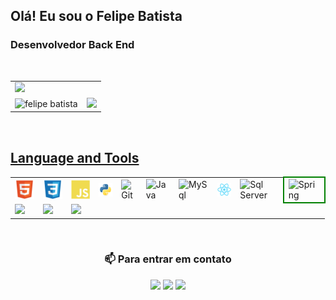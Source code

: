## Olá! Eu sou o Felipe Batista
### **Desenvolvedor Back End**

<br>
<table>
    <tr>
        <td>
          <img width="450" src="https://github-readme-stats.vercel.app/api?username=Felipeb26&show_icons=true&theme=merko&include_all_commits=true&count_private=true"/>
        </td>
    </tr>
    <tr>
        <td>
            <img src="https://github-readme-stats.vercel.app/api/top-langs?username=Felipeb26&theme=merko" alt="felipe batista"/>
        </td>
        <td>
            <img height="260" src="https://github-readme-stats.vercel.app/api/top-langs/?username=Felipeb26&layout=compact&langs_count=7&theme=blue-green"/>
        </td>
    </tr>
</table>
<br>

<h2 style="text-decoration: underline;">Language and Tools</h2>

<table class="language">
    <tr>
        <td>
            <img align="center" alt="HTML" width="50" src="https://raw.githubusercontent.com/devicons/devicon/master/icons/html5/html5-original.svg">
        </td>
        <td>
            <img align="center" alt="CSS" width="50" src="https://raw.githubusercontent.com/devicons/devicon/master/icons/css3/css3-original.svg">
        </td>
        <td>
          <img align="center" alt="Js" width="50" src="https://raw.githubusercontent.com/devicons/devicon/master/icons/javascript/javascript-plain.svg">
        </td>
        <td>
          <img align="center" alt="Python" width="50" src="https://raw.githubusercontent.com/devicons/devicon/master/icons/python/python-original.svg">
        </td>
        <td>
          <img align="center" alt="Git" width="50" src="https://cdn.jsdelivr.net/gh/devicons/devicon/icons/git/git-plain.svg">
        </td>
        <td>
          <img align="center" alt="Java" width="50" src="https://cdn.jsdelivr.net/gh/devicons/devicon/icons/java/java-original.svg" />
        </td>
        <td>
          <img align="center" alt="MySql" width="50" src="https://cdn.jsdelivr.net/gh/devicons/devicon/icons/mysql/mysql-original.svg" />
        </td>
        <td>
          <img align="center" alt="React" width="50" src="https://raw.githubusercontent.com/devicons/devicon/master/icons/react/react-original.svg" />
        </td>
        <td>
            <img align="center" alt="Sql Server" width="65" src="https://cdn.jsdelivr.net/gh/devicons/devicon/icons/microsoftsqlserver/microsoftsqlserver-plain-wordmark.svg" />
        </td>
        <td style="border: 2px solid green">
            <img align="center" alt="Spring" width="50" src="https://cdn.jsdelivr.net/gh/devicons/devicon/icons/spring/spring-original.svg" />
        </td>
    </tr>
    <tr>
        <td>
            <img src="https://cdn.jsdelivr.net/gh/devicons/devicon/icons/lua/lua-original.svg" />
        </td>
        <td>
            <img src="https://cdn.jsdelivr.net/gh/devicons/devicon/icons/android/android-original.svg" />
        </td>
        <td>
            <img src="https://cdn.jsdelivr.net/gh/devicons/devicon/icons/angularjs/angularjs-original.svg" />
        </td>
    </tr>
</table>
  

<br>
<div align="center">
    <h3>📫 Para entrar em contato</h3>
  <a href = "mailto:felipeb2silva@gmail.com"><img height="35" src="https://img.shields.io/badge/-Gmail-%23333?style=for-the-badge&logo=gmail&logoColor=white" target="_blank"></a>
  <a href="https://www.linkedin.com/in/felipe-batista-9b0122189/" target="_blank"><img height="35" src="https://img.shields.io/badge/-LinkedIn-%230077B5?style=for-the-badge&logo=linkedin&logoColor=white" target="_blank"></a>
  <a href="http://api.whatsapp.com/send?phone=5511971404157" target="_blank"><img height="35"src="https://img.shields.io/badge/WhatsApp-25D366?style=for-the-badge&logo=whatsapp&logoColor=white" target="_blank"></a>
  
 <!-- ![snake gif](https://github.com/Felipeb26/Felipeb26/blob/output/github-contribution-grid-snake.gif) -->
</div>
